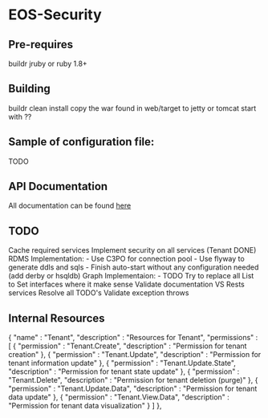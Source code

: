 # EOS-Security

## Pre-requires
  buildr
  jruby or ruby 1.8+

## Building
  buildr clean install
  copy the war found in web/target to jetty or tomcat
  start with ??

## Sample of configuration file:
  TODO

## API Documentation
All documentation can be found [here](http://docs.eossecurity.apiary.io/ "EOS Security API Documentation") 

## TODO
  Cache required services
  Implement security on all services (Tenant DONE)
  RDMS Implementation:
  	- Use C3PO for connection pool
  	- Use flyway to generate ddls and sqls
  	- Finish auto-start without any configuration needed (add derby or hsqldb)
  Graph Implementaion:
	- TODO
  Try to replace all List to Set interfaces where it make sense
  Validate documentation VS Rests services
  Resolve all TODO's
  Validate exception throws


## Internal Resources 
{
	"name" : "Tenant",
	"description" : "Resources for Tenant",
	"permissions" : [
		{
			"permission" : "Tenant.Create",
			"description" : "Permission for tenant creation"
		},
		{
			"permission" : "Tenant.Update",
			"description" : "Permission for tenant information update"
		},
		{
			"permission" : "Tenant.Update.State",
			"description" : "Permission for tenant state update"
		},
		{
			"permission" : "Tenant.Delete",
			"description" : "Permission for tenant deletion (purge)"
		},
		{
			"permission" : "Tenant.Update.Data",
			"description" : "Permission for tenant data update"
		},
		{
			"permission" : "Tenant.View.Data",
			"description" : "Permission for tenant data visualization"
		}
	]
},
